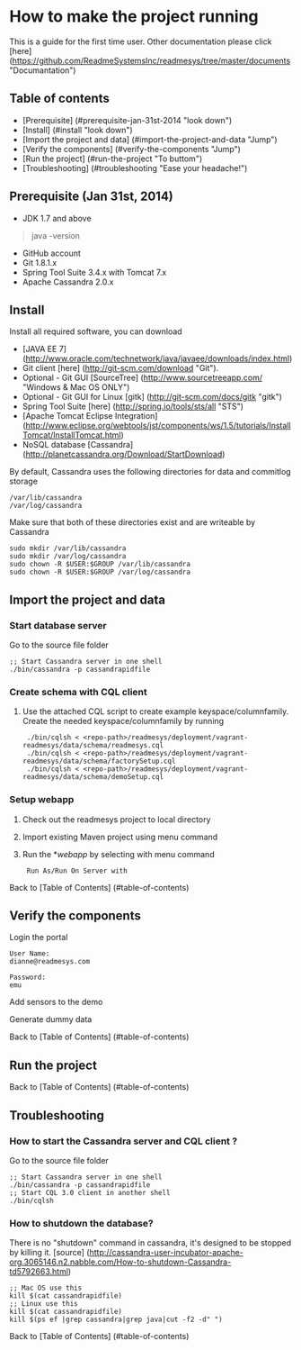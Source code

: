 # How to make the project running
This is a guide for the first time user. Other documentation please click [here] (https://github.com/ReadmeSystemsInc/readmesys/tree/master/documents "Documantation")

## Table of contents

* [Prerequisite] (#prerequisite-jan-31st-2014 "look down")
* [Install] (#install "look down")
* [Import the project and data] (#import-the-project-and-data "Jump") 
* [Verify the components] (#verify-the-components "Jump")
* [Run the project] (#run-the-project "To buttom")
* [Troubleshooting] (#troubleshooting "Ease your headache!")

## Prerequisite (Jan 31st, 2014)
* JDK 1.7 and above
	
> java -version

* GitHub account
* Git 1.8.1.x
* Spring Tool Suite 3.4.x with Tomcat 7.x
* Apache Cassandra 2.0.x

## Install
Install all required software, you can download 
* [JAVA EE 7] (http://www.oracle.com/technetwork/java/javaee/downloads/index.html) 
* Git client [here] (http://git-scm.com/download "Git"). 
* Optional - Git GUI [SourceTree] (http://www.sourcetreeapp.com/ "Windows & Mac OS ONLY") 
* Optional - Git GUI for Linux [gitk] (http://git-scm.com/docs/gitk "gitk")
* Spring Tool Suite [here] (http://spring.io/tools/sts/all "STS")
* [Apache Tomcat Eclipse Integration] (http://www.eclipse.org/webtools/jst/components/ws/1.5/tutorials/InstallTomcat/InstallTomcat.html)
* NoSQL database [Cassandra] (http://planetcassandra.org/Download/StartDownload)

By default, Cassandra uses the following directories for data and commitlog storage

	/var/lib/cassandra
	/var/log/cassandra

Make sure that both of these directories exist and are writeable by Cassandra 

	sudo mkdir /var/lib/cassandra
 	sudo mkdir /var/log/cassandra
 	sudo chown -R $USER:$GROUP /var/lib/cassandra
 	sudo chown -R $USER:$GROUP /var/log/cassandra

## Import the project and data

### Start database server
Go to the source file folder

	;; Start Cassandra server in one shell
	./bin/cassandra -p cassandrapidfile

### Create schema with CQL client
1. Use the attached CQL script to create example keyspace/columnfamily. Create the needed keyspace/columnfamily by running
  
        ./bin/cqlsh < <repo-path>/readmesys/deployment/vagrant-readmesys/data/schema/readmesys.cql
        ./bin/cqlsh < <repo-path>/readmesys/deployment/vagrant-readmesys/data/schema/factorySetup.cql
        ./bin/cqlsh < <repo-path>/readmesys/deployment/vagrant-readmesys/data/schema/demoSetup.cql

### Setup webapp
1. Check out the readmesys project to local directory
2. Import existing Maven project using menu command
3. Run the **webapp* by selecting with menu command
   
        Run As/Run On Server with

Back to [Table of Contents] (#table-of-contents)

## Verify the components

Login the portal
 
	User Name:
	dianne@readmesys.com
	
	Password:
	emu

Add sensors to the demo

Generate dummy data

Back to [Table of Contents] (#table-of-contents)

## Run the project

Back to [Table of Contents] (#table-of-contents)

## Troubleshooting
### How to start the **Cassandra server** and **CQL client** ?
Go to the source file folder

	;; Start Cassandra server in one shell
	./bin/cassandra -p cassandrapidfile
	;; Start CQL 3.0 client in another shell
	./bin/cqlsh 
        
### How to shutdown the database? 
There is no "shutdown" command in cassandra, it's designed to be stopped by killing it. [source] (http://cassandra-user-incubator-apache-org.3065146.n2.nabble.com/How-to-shutdown-Cassandra-td5792663.html)

	;; Mac OS use this
	kill $(cat cassandrapidfile)
	;; Linux use this
	kill $(cat cassandrapidfile)
	kill $(ps ef |grep cassandra|grep java|cut -f2 -d" ")

Back to [Table of Contents] (#table-of-contents)
